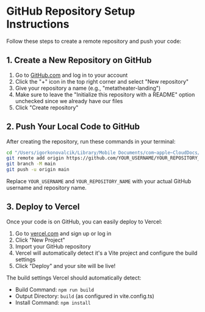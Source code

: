 # GitHub Repository Setup Instructions

Follow these steps to create a remote repository and push your code:

## 1. Create a New Repository on GitHub

1. Go to [GitHub.com](https://github.com) and log in to your account
2. Click the "+" icon in the top right corner and select "New repository"
3. Give your repository a name (e.g., "metatheater-landing")
4. Make sure to leave the "Initialize this repository with a README" option unchecked since we already have our files
5. Click "Create repository"

## 2. Push Your Local Code to GitHub

After creating the repository, run these commands in your terminal:

```bash
cd "/Users/igorkonovalcik/Library/Mobile Documents/com~apple~CloudDocs/Documents/metatheater"
git remote add origin https://github.com/YOUR_USERNAME/YOUR_REPOSITORY_NAME.git
git branch -M main
git push -u origin main
```

Replace `YOUR_USERNAME` and `YOUR_REPOSITORY_NAME` with your actual GitHub username and repository name.

## 3. Deploy to Vercel

Once your code is on GitHub, you can easily deploy to Vercel:

1. Go to [vercel.com](https://vercel.com) and sign up or log in
2. Click "New Project"
3. Import your GitHub repository
4. Vercel will automatically detect it's a Vite project and configure the build settings
5. Click "Deploy" and your site will be live!

The build settings Vercel should automatically detect:
- Build Command: `npm run build`
- Output Directory: `build` (as configured in vite.config.ts)
- Install Command: `npm install`